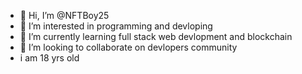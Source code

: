 - 👋 Hi, I’m @NFTBoy25
- 👀 I’m interested in programming and devloping
- 🌱 I’m currently learning full stack web devlopment and blockchain
- 💞️ I’m looking to collaborate on devlopers community
- i am 18 yrs old

<!---
NFTBoy25/NFTBoy25 is a ✨ special ✨ repository because its `README.md` (this file) appears on your GitHub profile.
You can click the Preview link to take a look at your changes.
--->
